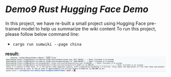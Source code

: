 # ***Demo9 Rust Hugging Face Demo***

In this project, we have re-built a  small project using Hugging Face pre-trained model to help us summarize the wiki content
To run this project, please follow below command line:  
* `cargo run sumwiki --page china`  

**result:**
![result](./result.png)